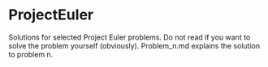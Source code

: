# ProjectEuler
Solutions for selected Project Euler problems. Do not read if you want to solve the problem yourself (obviously). Problem_n.md explains the solution to problem n.
